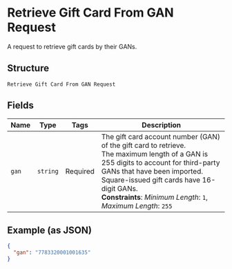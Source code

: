 
# Retrieve Gift Card From GAN Request

A request to retrieve gift cards by their GANs.

## Structure

`Retrieve Gift Card From GAN Request`

## Fields

| Name | Type | Tags | Description |
|  --- | --- | --- | --- |
| `gan` | `string` | Required | The gift card account number (GAN) of the gift card to retrieve.<br>The maximum length of a GAN is 255 digits to account for third-party GANs that have been imported.<br>Square-issued gift cards have 16-digit GANs.<br>**Constraints**: *Minimum Length*: `1`, *Maximum Length*: `255` |

## Example (as JSON)

```json
{
  "gan": "7783320001001635"
}
```

